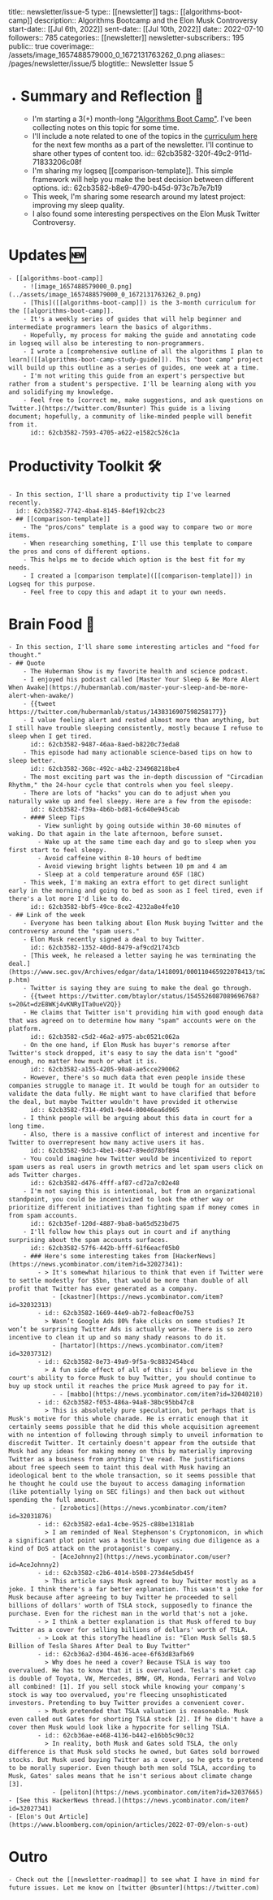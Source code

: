 title:: newsletter/issue-5
type:: [[newsletter]]
tags:: [[algorithms-boot-camp]]
description:: Algorithms Bootcamp and the Elon Musk Controversy
start-date:: [[Jul 6th, 2022]]
sent-date:: [[Jul 10th, 2022]]
date:: 2022-07-10
followers:: 785
categories:: [[newsletter]]
newsletter-subscribers:: 195
public:: true
coverimage:: /assets/image_1657488579000_0_1672131763262_0.png
aliases:: /pages/newsletter/issue/5
blogtitle:: Newsletter Issue 5

- # Summary and Reflection 🤔
	- I'm starting a 3(+) month-long ["Algorithms Boot Camp"]([[algorithms-boot-camp]]). I've been collecting notes on this topic for some time.
	- I'll include a note related to one of the topics in the [curriculum here]([[algorithms-boot-camp]]) for the next few months as a part of the newsletter. I'll continue to share other types of content too.
	  id:: 62cb3582-320f-49c2-911d-71833206c08f
	- I'm sharing my logseq [[comparison-template]]. This simple framework will help you make the best decision between different options.
	  id:: 62cb3582-b8e9-4790-b45d-973c7b7e7b19
	- This week, I'm sharing some research around my latest project: improving my sleep quality.
	- I also found some interesting perspectives on the Elon Musk Twitter Controversy.
# Updates 🆕
	- [[algorithms-boot-camp]]
		- ![image_1657488579000_0.png](../assets/image_1657488579000_0_1672131763262_0.png)
		- [This]([[algorithms-boot-camp]]) is the 3-month curriculum for the [[algorithms-boot-camp]].
		- It's a weekly series of guides that will help beginner and intermediate programmers learn the basics of algorithms.
		- Hopefully, my process for making the guide and annotating code in logseq will also be interesting to non-programmers.
		- I wrote a [comprehensive outline of all the algorithms I plan to learn]([[algorithms-boot-camp-study-guide]]). This "boot camp" project will build up this outline as a series of guides, one week at a time.
		- I'm not writing this guide from an expert's perspective but rather from a student's perspective. I'll be learning along with you and solidifying my knowledge.
		- Feel free to [correct me, make suggestions, and ask questions on Twitter.](https://twitter.com/Bsunter) This guide is a living document; hopefully, a community of like-minded people will benefit from it.
		  id:: 62cb3582-7593-4705-a622-e1582c526c1a
# Productivity Toolkit 🛠️
	- In this section, I'll share a productivity tip I've learned recently.
	  id:: 62cb3582-7742-4ba4-8145-84ef192cbc23
	- ## [[comparison-template]]
		- The "pros/cons" template is a good way to compare two or more items.
		- When researching something, I'll use this template to compare the pros and cons of different options.
		- This helps me to decide which option is the best fit for my needs.
		- I created a [comparison template]([[comparison-template]]) in Logseq for this purpose.
		- Feel free to copy this and adapt it to your own needs.
# Brain Food 🧠
	- In this section, I'll share some interesting articles and "food for thought."
	- ## Quote
		- The Huberman Show is my favorite health and science podcast.
		- I enjoyed his podcast called [Master Your Sleep & Be More Alert When Awake](https://hubermanlab.com/master-your-sleep-and-be-more-alert-when-awake/)
		- {{tweet https://twitter.com/hubermanlab/status/1438316907598258177}}
		- I value feeling alert and rested almost more than anything, but I still have trouble sleeping consistently, mostly because I refuse to sleep when I get tired.
		  id:: 62cb3582-9487-46aa-8aed-b8220c73eda8
		- This episode had many actionable science-based tips on how to sleep better.
		  id:: 62cb3582-368c-492c-a4b2-234968218be4
		- The most exciting part was the in-depth discussion of "Circadian Rhythm," the 24-hour cycle that controls when you feel sleepy.
		- There are lots of "hacks" you can do to adjust when you naturally wake up and feel sleepy. Here are a few from the episode:
		  id:: 62cb3582-f39a-4b6b-bd81-6c640e945cab
		- #### Sleep Tips
			- View sunlight by going outside within 30-60 minutes of waking. Do that again in the late afternoon, before sunset.
			- Wake up at the same time each day and go to sleep when you first start to feel sleepy.
			- Avoid caffeine within 8-10 hours of bedtime
			- Avoid viewing bright lights between 10 pm and 4 am
			- Sleep at a cold temperature around 65F (18C)
		- This week, I'm making an extra effort to get direct sunlight early in the morning and going to bed as soon as I feel tired, even if there's a lot more I'd like to do.
		  id:: 62cb3582-bbf5-49ce-8ce2-4232a8e4fe10
	- ## Link of the week
		- Everyone has been talking about Elon Musk buying Twitter and the controversy around the "spam users."
		- Elon Musk recently signed a deal to buy Twitter.
		  id:: 62cb3582-1352-40dd-8479-af9cd21743cb
		- [This week, he released a letter saying he was terminating the deal.](https://www.sec.gov/Archives/edgar/data/1418091/000110465922078413/tm2220599d1_ex99-p.htm)
		- Twitter is saying they are suing to make the deal go through.
		- {{tweet https://twitter.com/btaylor/status/1545526087089696768?s=20&t=dzE8WKj4vKNRyITa0ueV2Q}}
		- He claims that Twitter isn't providing him with good enough data that was agreed on to determine how many "spam" accounts were on the platform.
		  id:: 62cb3582-c5d2-46a2-a975-abc0521c062a
		- On the one hand, if Elon Musk has buyer's remorse after Twitter's stock dropped, it's easy to say the data isn't "good" enough, no matter how much or what it is.
		  id:: 62cb3582-a155-4205-90a8-ae5cce290062
		- However, there's so much data that even people inside these companies struggle to manage it. It would be tough for an outsider to validate the data fully. He might want to have clarified that before the deal, but maybe Twitter wouldn't have provided it otherwise
		  id:: 62cb3582-f314-49d1-9e44-80046ea6d965
		- I think people will be arguing about this data in court for a long time.
		- Also, there is a massive conflict of interest and incentive for Twitter to overrepresent how many active users it has.
		  id:: 62cb3582-9dc3-4be1-8647-89edd78bf894
		- You could imagine how Twitter would be incentivized to report spam users as real users in growth metrics and let spam users click on ads Twitter charges.
		  id:: 62cb3582-d476-4fff-af87-cd72a7c02e48
		- I'm not saying this is intentional, but from an organizational standpoint, you could be incentivized to look the other way or prioritize different initiatives than fighting spam if money comes in from spam accounts.
		  id:: 62cb35ef-120d-4887-9ba8-ba65d523bd75
		- I'll follow how this plays out in court and if anything surprising about the spam accounts surfaces.
		  id:: 62cb3582-57f6-442b-bfff-61f6eacf05b0
		- ### Here's some interesting takes from [HackerNews](https://news.ycombinator.com/item?id=32027341):
			- > It's somewhat hilarious to think that even if Twitter were to settle modestly for $5bn, that would be more than double of all profit that Twitter has ever generated as a company.
				- [ckastner](https://news.ycombinator.com/item?id=32032313)
			- id:: 62cb3582-1669-44e9-ab72-fe8eacf0e753
			  > Wasn’t Google Ads 80% fake clicks on some studies? It won’t be surprising Twitter Ads is actually worse. There is so zero incentive to clean it up and so many shady reasons to do it.
				- [hartator](https://news.ycombinator.com/item?id=32037312)
			- id:: 62cb3582-8e73-49a9-9f5a-9c8832454bcd
			  > A fun side effect of all of this: if you believe in the court's ability to force Musk to buy Twitter, you should continue to buy up stock until it reaches the price Musk agreed to pay for it.
				- - [mabbo](https://news.ycombinator.com/item?id=32040210)
			- id:: 62cb3582-f053-486a-94a8-38bc95bb47c8
			  > This is absolutely pure speculation, but perhaps that is Musk's motive for this whole charade. He is erratic enough that it certainly seems possible that he did this whole acquisition agreement with no intention of following through simply to unveil information to discredit Twitter. It certainly doesn't appear from the outside that Musk had any ideas for making money on this by materially improving Twitter as a business from anything I've read. The justifications about free speech seem to taint this deal with Musk having an ideological bent to the whole transaction, so it seems possible that he thought he could use the buyout to access damaging information (like potentially lying on SEC filings) and then back out without spending the full amount.
				- [zrobotics](https://news.ycombinator.com/item?id=32031876)
			- id:: 62cb3582-eda1-4cbe-9525-c88be13181ab
			  > I am reminded of Neal Stephenson's Cryptonomicon, in which a significant plot point was a hostile buyer using due diligence as a kind of DoS attack on the protagonist's company.
				- [AceJohnny2](https://news.ycombinator.com/user?id=AceJohnny2)
			- id:: 62cb3582-c2b6-4014-b508-273d4e5db45f
			  > This article says Musk agreed to buy Twitter mostly as a joke. I think there's a far better explanation. This wasn't a joke for Musk because after agreeing to buy Twitter he proceeded to sell billions of dollars' worth of TSLA stock, supposedly to finance the purchase. Even for the richest man in the world that's not a joke.
			- > I think a better explanation is that Musk offered to buy Twitter as a cover for selling billions of dollars' worth of TSLA.
			- > Look at this storyThe headline is: "Elon Musk Sells $8.5 Billion of Tesla Shares After Deal to Buy Twitter"
			- id:: 62cb36a2-d304-4636-acee-6f63d83afb69
			  > Why does he need a cover? Because TSLA is way too overvalued. He has to know that it is overvalued. Tesla's market cap is double of Toyota, VW, Mercedes, BMW, GM, Honda, Ferrari and Volvo all combined! [1]. If you sell stock while knowing your company's stock is way too overvalued, you're fleecing unsophisticated investors. Pretending to buy Twitter provides a convenient cover.
			- > Musk pretended that TSLA valuation is reasonable. Musk even called out Gates for shorting TSLA stock [2]. If he didn't have a cover then Musk would look like a hypocrite for selling TSLA.
			- id:: 62cb36ae-e468-4136-b442-e16bb5c90c32
			  > In reality, both Musk and Gates sold TSLA, the only difference is that Musk sold stocks he owned, but Gates sold borrowed stocks. But Musk used buying Twitter as a cover, so he gets to pretend to be morally superior. Even though both men sold TSLA, according to Musk, Gates' sales means that he isn't serious about climate change [3].
				- [peliton](https://news.ycombinator.com/item?id=32037665)
	- [See this HackerNews thread.](https://news.ycombinator.com/item?id=32027341)
	- [Elon's Out Article](https://www.bloomberg.com/opinion/articles/2022-07-09/elon-s-out)
# Outro
	- Check out the [[newsletter-roadmap]] to see what I have in mind for future issues. Let me know on [twitter @bsunter](https://twitter.com)